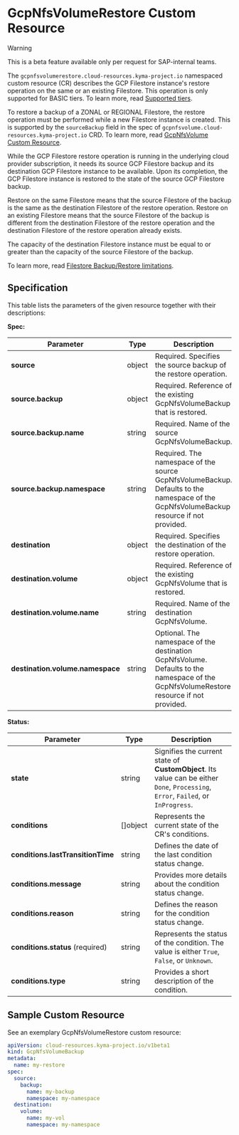# GcpNfsVolumeRestore Custom Resource

> [!WARNING]
> This is a beta feature available only per request for SAP-internal teams.

The `gcpnfsvolumerestore.cloud-resources.kyma-project.io` namespaced custom resource (CR) describes the GCP Filestore
instance's restore operation on the same or an existing Filestore. This operation is only supported for BASIC tiers.
To learn more, read [Supported tiers](https://cloud.google.com/filestore/docs/backup-restore).

To restore a backup of a ZONAL or REGIONAL Filestore, the restore operation must be performed while a new Filestore instance is created.
This is supported by the `sourceBackup` field in the spec of `gcpnfsvolume.cloud-resources.kyma-project.io` CRD. To learn more, read [GcpNfsVolume Custom Resource](./04-20-20-gcp-nfs-volume.md).

While the GCP Filestore restore operation is running in the underlying cloud provider subscription, it needs its source GCP 
Filestore backup and its destination GCP Filestore instance to be available. Upon its completion, the GCP Filestore instance
is restored to the state of the source GCP Filestore backup.

Restore on the same Filestore means that the source Filestore of the backup is the same as the destination Filestore of the restore operation.
Restore on an existing Filestore means that the source Filestore of the backup is different from the destination Filestore of the restore operation 
and the destination Filestore of the restore operation already exists.

The capacity of the destination Filestore instance must be equal to or greater than the capacity of the source Filestore of the backup.

To learn more, read [Filestore Backup/Restore limitations](https://cloud.google.com/filestore/docs/backups#limitations-storage).

## Specification <!-- {docsify-ignore} -->

This table lists the parameters of the given resource together with their descriptions:

**Spec:**

| Parameter                        | Type    | Description                                                                                                                             |
|----------------------------------|---------|-----------------------------------------------------------------------------------------------------------------------------------------|
| **source**                       | object  | Required. Specifies the source backup of the restore operation.                                                                         |
| **source.backup**                | object  | Required. Reference of the existing GcpNfsVolumeBackup that is restored.                                                                |
| **source.backup.name**           | string  | Required. Name of the source GcpNfsVolumeBackup.                                                                                        |
| **source.backup.namespace**      | string  | Required. The namespace of the source GcpNfsVolumeBackup. Defaults to the namespace of the GcpNfsVolumeBackup resource if not provided. |
| **destination**                  | object  | Required. Specifies the destination of the restore operation.                                                                           |
| **destination.volume**           | object  | Required. Reference of the existing GcpNfsVolume that is restored.                                                                      |
| **destination.volume.name**      | string  | Required. Name of the destination GcpNfsVolume.                                                                                         |
| **destination.volume.namespace** | string  | Optional. The namespace of the destination GcpNfsVolume. Defaults to the namespace of the GcpNfsVolumeRestore resource if not provided. |

**Status:**

| Parameter                         | Type       | Description                                                                                                                        |
|-----------------------------------|------------|------------------------------------------------------------------------------------------------------------------------------------|
| **state**                         | string     | Signifies the current state of **CustomObject**. Its value can be either `Done`, `Processing`, `Error`, `Failed`, or `InProgress`. |
| **conditions**                    | \[\]object | Represents the current state of the CR's conditions.                                                                               |
| **conditions.lastTransitionTime** | string     | Defines the date of the last condition status change.                                                                              |
| **conditions.message**            | string     | Provides more details about the condition status change.                                                                           |
| **conditions.reason**             | string     | Defines the reason for the condition status change.                                                                                |
| **conditions.status** (required)  | string     | Represents the status of the condition. The value is either `True`, `False`, or `Unknown`.                                         |
| **conditions.type**               | string     | Provides a short description of the condition.                                                                                     |

## Sample Custom Resource <!-- {docsify-ignore} -->

See an exemplary GcpNfsVolumeRestore custom resource:

```yaml
apiVersion: cloud-resources.kyma-project.io/v1beta1
kind: GcpNfsVolumeBackup
metadata:
  name: my-restore
spec:
  source:
    backup:
      name: my-backup
      namespace: my-namespace
  destination:
    volume:
      name: my-vol
      namespace: my-namespace
```
